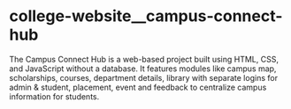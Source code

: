 # college-website__campus-connect-hub
The Campus Connect Hub is a web-based project built using HTML, CSS, and JavaScript without a database. It features modules like campus map, scholarships, courses, department details, library with separate logins for admin &amp; student, placement, event and feedback to centralize campus information for students.
